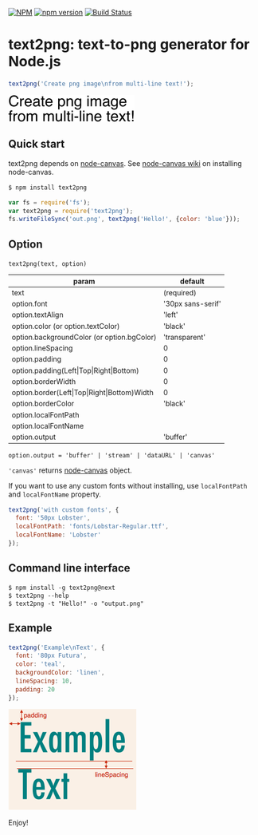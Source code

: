 [![NPM](https://nodei.co/npm/text2png.png)](https://nodei.co/npm/text2png/)
[![npm version](https://badge.fury.io/js/text2png.svg)](https://badge.fury.io/js/text2png)
[![Build Status](https://travis-ci.org/tkrkt/text2png.svg?branch=master)](https://travis-ci.org/tkrkt/text2png)

# text2png: text-to-png generator for Node.js

```js
text2png('Create png image\nfrom multi-line text!');
```

![text2png](./img/text2png.png)

## Quick start

text2png depends on [node-canvas](https://github.com/Automattic/node-canvas).
See [node-canvas wiki](https://github.com/Automattic/node-canvas/wiki) on installing node-canvas.

```
$ npm install text2png
```

```js
var fs = require('fs');
var text2png = require('text2png');
fs.writeFileSync('out.png', text2png('Hello!', {color: 'blue'}));
```

## Option

``text2png(text, option)``

|param|default|
|---|---|
|text|(required)|
|option.font|'30px sans-serif'|
|option.textAlign|'left'|
|option.color (or option.textColor)|'black'|
|option.backgroundColor (or option.bgColor)|'transparent'|
|option.lineSpacing|0|
|option.padding|0|
|option.padding(Left\|Top\|Right\|Bottom)|0|
|option.borderWidth|0|
|option.border(Left\|Top\|Right\|Bottom)Width|0|
|option.borderColor|'black'|
|option.localFontPath||
|option.localFontName||
|option.output|'buffer'|

``option.output = 'buffer' | 'stream' | 'dataURL' | 'canvas'``

``'canvas'`` returns [node-canvas](https://github.com/Automattic/node-canvas) object.

If you want to use any custom fonts without installing, use `localFontPath` and `localFontName` property.

```js
text2png('with custom fonts', {
  font: '50px Lobster',
  localFontPath: 'fonts/Lobstar-Regular.ttf',
  localFontName: 'Lobster'
});
```

## Command line interface

```
$ npm install -g text2png@next
$ text2png --help
$ text2png -t "Hello!" -o "output.png"
```

## Example

```js
text2png('Example\nText', {
  font: '80px Futura',
  color: 'teal',
  backgroundColor: 'linen',
  lineSpacing: 10,
  padding: 20
});
```

![ExampleText](./img/exampleText.png)

Enjoy!
